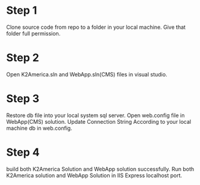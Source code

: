 # Step 1
Clone source code from repo to a folder in your local machine.
Give that folder full permission.

# Step 2
Open K2America.sln and WebApp.sln(CMS) files in visual studio.

# Step 3
Restore db file into your local system sql server.
Open web.config file in WebApp(CMS) solution.
Update Connection String According to your local machine db in web.config.

# Step 4
build both K2America Solution and WebApp solution successfully.
Run both K2America solution and WebApp Solution in IIS Express localhost port.